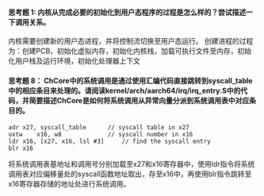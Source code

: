 #### 思考题 1: 内核从完成必要的初始化到用户态程序的过程是怎么样的？尝试描述一下调用关系。
内核需要创建新的用户态进程，并将控制流切换至用户态运行。
创建进程的过程为：创建PCB，初始化虚拟内存，初始化内核栈，加载可执行文件至内存，初始化用户栈及运行环境，初始化处理器上下文

#### 思考题 8： ChCore中的系统调用是通过使用汇编代码直接跳转到syscall_table中的相应条目来处理的。请阅读kernel/arch/aarch64/irq/irq_entry.S中的代码，并简要描述ChCore是如何将系统调用从异常向量分派到系统调用表中对应条目的。
```
adr	x27, syscall_table		// syscall table in x27
uxtw	x16, w8				// syscall number in x16
ldr	x16, [x27, x16, lsl #3]		// find the syscall entry
blr	x16
```
将系统调用表基地址和调用号分别加载至x27和x16寄存器中，使用ldr指令将系统调用表对应偏移量处的syscall函数地址取出，存至x16中，再使用blr指令跳转至x16寄存器存储的地址处进行系统调用。